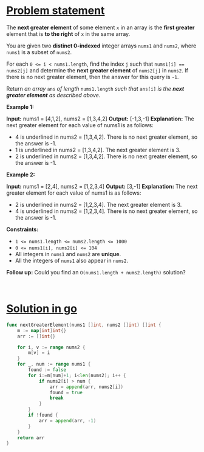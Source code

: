 # [Problem statement](https://leetcode.com/problems/next-greater-element-i)

The **next greater element** of some element `x` in an array is the **first greater** element that is **to the right** of `x` in the same array.

You are given two **distinct 0-indexed** integer arrays `nums1` and `nums2`, where `nums1` is a subset of `nums2`.

For each `0 <= i < nums1.length`, find the index `j` such that `nums1[i] == nums2[j]` and determine the **next greater element** of `nums2[j]` in `nums2`. If there is no next greater element, then the answer for this query is `-1`.

Return _an array_ `ans` _of length_ `nums1.length` _such that_ `ans[i]` _is the **next greater element** as described above._

**Example 1:**


**Input:** nums1 = [4,1,2], nums2 = [1,3,4,2]
**Output:** [-1,3,-1]
**Explanation:** The next greater element for each value of nums1 is as follows:
- 4 is underlined in nums2 = [1,3,4,2]. There is no next greater element, so the answer is -1.
- 1 is underlined in nums2 = [1,3,4,2]. The next greater element is 3.
- 2 is underlined in nums2 = [1,3,4,2]. There is no next greater element, so the answer is -1.

**Example 2:**


**Input:** nums1 = [2,4], nums2 = [1,2,3,4]
**Output:** [3,-1]
**Explanation:** The next greater element for each value of nums1 is as follows:
- 2 is underlined in nums2 = [1,2,3,4]. The next greater element is 3.
- 4 is underlined in nums2 = [1,2,3,4]. There is no next greater element, so the answer is -1.

**Constraints:**

* `1 <= nums1.length <= nums2.length <= 1000`
* `0 <= nums1[i], nums2[i] <= 104`
* All integers in `nums1` and `nums2` are **unique**.
* All the integers of `nums1` also appear in `nums2`.

**Follow up:** Could you find an `O(nums1.length + nums2.length)` solution?

<br />

# [Solution in go](https://leetcode.com/submissions/detail/948198894/)

```go
func nextGreaterElement(nums1 []int, nums2 []int) []int {
    m := map[int]int{}
    arr := []int{}

    for i, v := range nums2 {
        m[v] = i
    }
    for _, num := range nums1 {
        found := false
        for i:=m[num]+1; i<len(nums2); i++ {
            if nums2[i] > num {
                arr = append(arr, nums2[i])
                found = true
                break
            }
        }
        if !found {
            arr = append(arr, -1)
        }
    }
    return arr
}
```